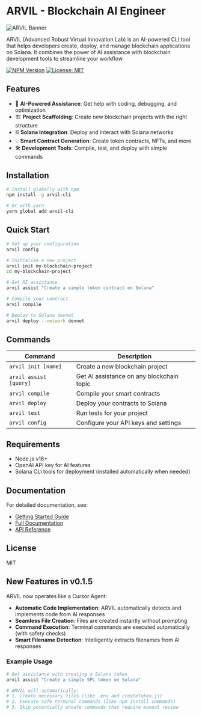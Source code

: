 # ARVIL - Blockchain AI Engineer

![ARVIL Banner](https://github.com/yourusername/arvil/raw/main/docs/assets/arvil-banner.png)

ARVIL (Advanced Robust Virtual Innovation Lab) is an AI-powered CLI tool that helps developers create, deploy, and manage blockchain applications on Solana. It combines the power of AI assistance with blockchain development tools to streamline your workflow.

[![NPM Version](https://img.shields.io/npm/v/arvil-cli.svg?style=flat)](https://www.npmjs.org/package/arvil-cli)
[![License: MIT](https://img.shields.io/badge/License-MIT-yellow.svg)](https://opensource.org/licenses/MIT)

## Features

- 🤖 **AI-Powered Assistance**: Get help with coding, debugging, and optimization
- 🏗️ **Project Scaffolding**: Create new blockchain projects with the right structure
- ⛓️ **Solana Integration**: Deploy and interact with Solana networks
- 💡 **Smart Contract Generation**: Create token contracts, NFTs, and more
- 🛠️ **Development Tools**: Compile, test, and deploy with simple commands

## Installation

```bash
# Install globally with npm
npm install -g arvil-cli

# Or with yarn
yarn global add arvil-cli
```

## Quick Start

```bash
# Set up your configuration
arvil config

# Initialize a new project
arvil init my-blockchain-project
cd my-blockchain-project

# Get AI assistance
arvil assist "Create a simple token contract on Solana"

# Compile your contract
arvil compile

# Deploy to Solana devnet
arvil deploy --network devnet
```

## Commands

| Command | Description |
|---------|-------------|
| `arvil init [name]` | Create a new blockchain project |
| `arvil assist [query]` | Get AI assistance on any blockchain topic |
| `arvil compile` | Compile your smart contracts |
| `arvil deploy` | Deploy your contracts to Solana |
| `arvil test` | Run tests for your project |
| `arvil config` | Configure your API keys and settings |

## Requirements

- Node.js v16+
- OpenAI API key for AI features
- Solana CLI tools for deployment (installed automatically when needed)

## Documentation

For detailed documentation, see:
- [Getting Started Guide](https://github.com/yourusername/arvil/blob/main/GETTING-STARTED.md)
- [Full Documentation](https://github.com/yourusername/arvil#documentation)
- [API Reference](https://github.com/yourusername/arvil/wiki/API-Reference)

## License

MIT 

## New Features in v0.1.5

ARVIL now operates like a Cursor Agent:

- **Automatic Code Implementation**: ARVIL automatically detects and implements code from AI responses
- **Seamless File Creation**: Files are created instantly without prompting
- **Command Execution**: Terminal commands are executed automatically (with safety checks)
- **Smart Filename Detection**: Intelligently extracts filenames from AI responses

### Example Usage

```bash
# Get assistance with creating a Solana token
arvil assist "Create a simple SPL token on Solana"

# ARVIL will automatically:
# 1. Create necessary files (like .env and createToken.js)
# 2. Execute safe terminal commands (like npm install commands)
# 3. Skip potentially unsafe commands that require manual review
``` 